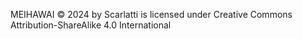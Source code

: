 MEIHAWAI © 2024 by Scarlatti is licensed under Creative Commons Attribution-ShareAlike 4.0 International 

